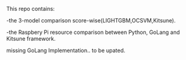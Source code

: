 This repo contains:

-the 3-model comparison score-wise(LIGHTGBM,OCSVM,Kitsune).

-the Raspbery Pi resource comparison between Python, GoLang and Kitsune framework.

missing GoLang Implementation.. to be upated.
